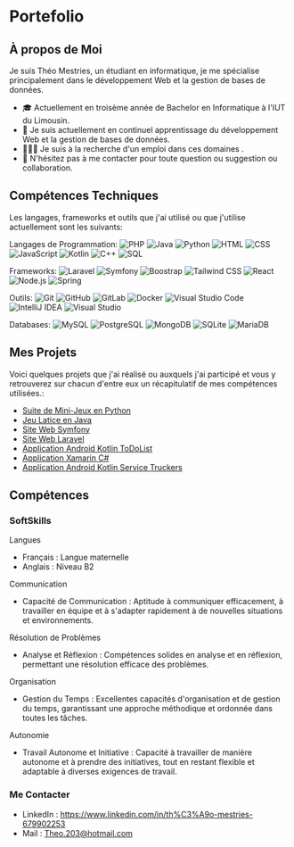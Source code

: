 # Portefolio


##  À propos de Moi
Je suis Théo Mestries, un étudiant en informatique, je me spécialise principalement dans le développement Web et la gestion de bases de données.

* 🎓 Actuellement en troisème année de Bachelor en Informatique à l'IUT du Limousin.
* 🌱 Je suis actuellement en continuel  apprentissage du  développement Web et la gestion de bases de données.
* 🧑🏻‍💻 Je suis à la recherche d'un emploi dans ces domaines .
* 🧠  N'hésitez pas à me contacter pour toute question ou suggestion ou collaboration.


## Compétences Techniques
Les langages, frameworks et outils que j'ai utilisé ou que j'utilise actuellement sont les suivants:

Langages de Programmation:
![PHP](https://img.shields.io/badge/-PHP-777BB4?style=flat&logo=php)
![Java](https://img.shields.io/badge/-Java-red?style=flat&logo=java)
![Python](https://img.shields.io/badge/-Python-blue?style=flat&logo=python)
![HTML](https://img.shields.io/badge/-HTML-black?style=flat&logo=html5)
![CSS](https://img.shields.io/badge/-CSS-red?style=flat&logo=css3)
![JavaScript](https://img.shields.io/badge/-JavaScript-yellow?style=flat&logo=javascript)
![Kotlin](https://img.shields.io/badge/Kotlin-7F52FF?style=flat&logo=kotlin&logoColor=white)
![C++](https://img.shields.io/badge/-C++-00599C?style=flat&logo=cplusplus)
![SQL](https://img.shields.io/badge/SQL-4479A1?style=flat&logo=postgresql&logoColor=white)

Frameworks:
![Laravel](https://img.shields.io/badge/Laravel-FF2D20?style=flat&logo=laravel&logoColor=white)
![Symfony](https://img.shields.io/badge/Symfony-000000?style=flat&logo=symfony&logoColor=white)
![Boostrap](https://img.shields.io/badge/Bootstrap-7952B3?style=flat&logo=bootstrap&logoColor=white)
![Tailwind CSS](https://img.shields.io/badge/Tailwind_CSS-38B2AC?style=flat&logo=tailwind-css&logoColor=white)
![React](https://img.shields.io/badge/-React-black?style=flat&logo=react)
![Node.js](https://img.shields.io/badge/-Node.js-green?style=flat&logo=node.js)
![Spring](https://img.shields.io/badge/Spring-6DB33F?style=flat&logo=spring&logoColor=white)

Outils:
![Git](https://img.shields.io/badge/Git-F05032?style=flat&logo=git&logoColor=white)
![GitHub](https://img.shields.io/badge/GitHub-181717?style=flat&logo=github&logoColor=white)
![GitLab](https://img.shields.io/badge/GitLab-FCA121?style=flat&logo=gitlab&logoColor=white)
![Docker](https://img.shields.io/badge/Docker-2496ED?style=flat&logo=docker&logoColor=white)
![Visual Studio Code](https://img.shields.io/badge/Visual_Studio_Code-007ACC?style=flat&logo=visual-studio-code&logoColor=white)
![IntelliJ IDEA](https://img.shields.io/badge/IntelliJ_IDEA-000000?style=flat&logo=intellij-idea&logoColor=white)
![Visual Studio](https://img.shields.io/badge/Visual_Studio-5C2D91?style=flat&logo=visual-studio&logoColor=white)


Databases:
![MySQL](https://img.shields.io/badge/-MySQL-white?style=flat&logo=mysql)
![PostgreSQL](https://img.shields.io/badge/PostgreSQL-4169E1?style=flat&logo=postgresql&logoColor=white)
![MongoDB](https://img.shields.io/badge/MongoDB-47A248?style=flat&logo=mongodb&logoColor=white)
![SQLite](https://img.shields.io/badge/SQLite-003B57?style=flat&logo=sqlite&logoColor=white)
![MariaDB](https://img.shields.io/badge/MariaDB-003545?style=flat&logo=mariadb&logoColor=white)

## Mes Projets

Voici quelques projets que j'ai réalisé ou auxquels j'ai participé et vous y retrouverez sur chacun d'entre eux un récapitulatif de mes compétences utilisées.:

* [Suite de Mini-Jeux en Python](https://github.com/TheoMestries/Minigames)
* [Jeu Latice en Java](https://github.com/TheoMestries/Latice)
* [Site Web Symfony](https://github.com/TheoMestries/R5A.05_Symfony)
* [Site Web Laravel](https://github.com/TheoMestries/R5A05_Laravel)
* [Application Android Kotlin ToDoList](https://github.com/TheoMestries/TodoFast)
* [Application Xamarin C#](https://github.com/TimoMet/TimotheeTheoSpotifyApp)
* [Application Android Kotlin Service Truckers](https://github.com/paul-rezzonico/truckers)


## Compétences 

### **SoftSkills**

Langues
* Français : Langue maternelle
* Anglais : Niveau B2

Communication
* Capacité de Communication : Aptitude à communiquer efficacement, à travailler en équipe et à s'adapter rapidement à de nouvelles situations et environnements.

Résolution de Problèmes
* Analyse et Réflexion : Compétences solides en analyse et en réflexion, permettant une résolution efficace des problèmes.

Organisation
* Gestion du Temps : Excellentes capacités d'organisation et de gestion du temps, garantissant une approche méthodique et ordonnée dans toutes les tâches.

Autonomie
* Travail Autonome et Initiative : Capacité à travailler de manière autonome et à prendre des initiatives, tout en restant flexible et adaptable à diverses exigences de travail.

### **Me Contacter**

* LinkedIn : https://www.linkedin.com/in/th%C3%A9o-mestries-679902253
* Mail : Theo.203@hotmail.com
